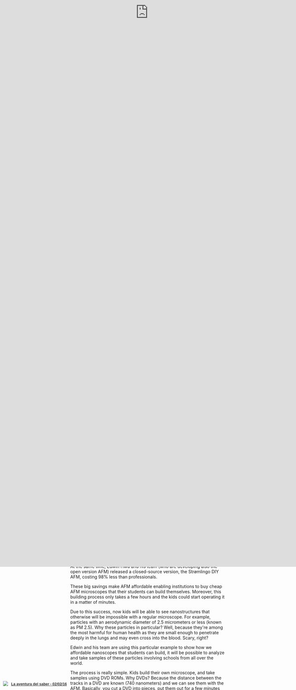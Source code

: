 ```yaml
---
title: Nanographia, or Micrographia 2.0
template: entry
date: 2016-02-09
slug: atomicforcemicroscope
photo: together
photo_author: Lennart Tange
photo_url: https://www.flickr.com/photos/lennartt/9537775212/
tags: SciFabric, microscope, diy
location: Madrid, Spain
description: ""
layout: post
---
```


Microscopes, who has not used one? Well, I hope you have, at least in your scholar years. They allow us to see things that our
bare eyes cannot, opening the door to new discoveries. But, do you know when was invented? How old is it?

As with other inventions it's difficult to know who was the inventor, but evidence points that in 1620 in Netherlands there was
the first compound microcospe. Almost 400 years ago!

In 1625 [Giovanni Faber](https://en.wikipedia.org/wiki/Giovanni_Faber), a fellow of the [Lincean Academy](https://en.wikipedia.org/wiki/Accademia_dei_Lincei) coins the name *microscope* after Galileo presented it one year before. The name comes from the Greek words μικρόν (micron) meaning "small", and σκοπεῖν (skopein) meaning "to look at".
However, we'll have to wait 40 years to see how the microscope becomes a popular tool used in science. In 1665 [Robert Hooke](https://en.wikipedia.org/wiki/Robert_Hooke) published [Micrographia](https://ia800504.us.archive.org/5/items/mobot31753000817897/mobot31753000817897.pdf) a book that inspired the use of microscopes for scientific exploration. His hand made drawings in copperplates of insects and plant cells made his work to become really popular due to quality of them: 

![Hooke's microscope](/assets/img/blog/Hooke-microscope.png)

![Cork cells](/assets/img/blog/cork.jpg)

![Cork cells](/assets/img/blog/HookeFlea01.jpg)

The engravings actually were detailed, but the most awesome feature was that you could unfold them making it larger than the folio itself, reinforcing the tremendous power of the microscope.

Oh, yes, Hooke also coined the term *cell* as the cells reminded him the cells of honeycomb.

In the coming years, the microscope was used widely in Italy, the Netherlands and England. Marcelo Malpighi in Italy studied the biological structures of the lungs. However, the greatest contribution came from Antonie van Leeuwenhoek who discovered red blood cells and spermatozoa and helped popularise microscopy as a technique. On 1676, Van Leeuwenhoek reported the discovery of micro-organisms.

In the coming years, microscopes faced a problem: how to light the samples. It was not until electric lamps were available as light sources that new advances and discoveries were made. In 1893 August Köhler developed a key principle of sample illumination, Köhler illumination, which is central to achieving the theoretical [limits of light microscopy](https://en.wikipedia.org/wiki/Microscopy#Limitations). 

Then, a big breakthrough happened, scientists started to use electrons instead of light and electromagnets in the place of glass lenses, creating the first electron microscope, the transmission electron microscope. This was 1931.

![Electron microscope image](/assets/img/blog/ant.jpg)

Then, in the 1980s started the development of the first scanning probe microscopes.  The first one was the scanning tunneling microscope developed by Gerd Binning and Heinrich Rohrer (1981), and then 5 years later Gerd Binning, Quate and Gerber invented the **atomic force microscope** (AFM).

The AFM is a big step forward because it improves the quality of the images and discovers the nanoworld. An optical microscope is limited by the *Abbe limit* which is around 250 nm (0.25 μm). While this resolution allows us to see most biological cells (1 μm to 100 μm), it fails if you try to study viruses (100 nm), proteins (10 nm) or less complex molecules (1 nm). On the other hand, the AFM has a demonstrated resolution on the order of fractions of a nanometer, more than 1000 times better than the optical diffraction limit (Abbe limit).

While these microscopes are amazing they're really expensive, between 100~200k USD. This basically becomes a huge problem to educators all over the world, as not many institutions will be able to purchase them.

With this problem in mind, in 2015 the LEGO Foundation sponsored a summer school 
program to develop an affordable do-it-yourself (DIY) atomic force microscope suitable 
for use in schools by children. The result has been an open source AFM that children
can build using LEGO pieces, Arduino, 3D printable parts and local components. 


At the same time, Edwin Hwu and his team (who are developing also the open version AFM) released
a closed-source version, the Strømlingo DIY AFM, costing 98% less than professionals.

These big savings make AFM affordable enabling institutions to buy cheap AFM microscopes that their
students can build themselves. Moreover, this building process only takes a few hours and the
kids could start operating it in a matter of minutes.

Due to this success, now kids will be able to see nanostructures that otherwise will be impossible with
a regular microscope. For example, particles with an aerodynamic diameter of 2.5 micrometers or less
(known as PM 2.5). Why these particles in particular? Well, because they're among the most harmful
for human health as they are small enough to penetrate deeply in the lungs and may even cross
into the blood. Scary, right?

Edwin and his team are using this particular example to show how we affordable nanoscopes
that students can build, it will be possible to analyze and take samples of these particles
involving schools from all over the world. 

The process is really simple. Kids build their own microscope, and take samples using 
DVD ROMs. Why DVDs? Because the distance between the tracks in a DVD are known (740 nanometers) and
we can see them with the AFM. Basically, you cut a DVD into pieces, put them out for a few minutes (at least 10),
get back, put them under the microscope and look for the particles. Due to the size of the particles and
the known distance between the tracks, we'll be able to identify them. However, we have to do it
one by one, and this could be challenging as the microscope can produce images in less than 15 minutes.

At the end, analyzing the samples is done by us, persons, so Edwin and his team contacted
us to use our Crowdcrafting platform to use it as a crowdsourcing solution for analyzing the
samples with the crowd.

The result? This prototype where you can identify some 2.5PM particles by drawing the area
covered by them. It's usually easy to identify them as you can see big white blobs that
could be one of this harmful particles.

If you are as amazed as we were the first time the contacted us and shared their story,
we couldn't resist and we proposed to Medialab-Prado (Madrid, Spain) to organize a workshop
around it, as we give citizen science training courses for students and teachers interested
in this field. At the end, Edwin visited us and showed how easily you can build an AFM microscope.

The event got quite popular, and the Spanish national TV show, La aventura del saber (the 
adventure of knowing) interviewed us, showing how we built the microscope and analyzed
some of the samples (it starts at minute 14:00):



<div class="embed-responsive embed-responsive-4by3">
<iframe frameborder="0" src="http://www.rtve.es/drmn/embed/video/3468356"
name="La aventura del saber - 02/02/16" scrolling="no" style="width:100%;height:90%;position:absolute;left:0;top:0;overflow:hidden;"  ></iframe>
<div style="position:absolute;bottom:0;left:0;font-family:arial,helvetica,sans-serif;font-size:12px;line-height:1.833;display:inline-block;padding:5px 0 5px 10px;">
<span style="float:left;margin-right:10px;"><img
style="height:20px;width:auto;background: transparent;padding:0;margin:0;"
src="http://img.irtve.es/css/rtve.commons/rtve.header.footer/i/logoRTVEes.png"></span> <a
style="color:#333;font-weight:bold;" title="La aventura del saber - 02/02/16"
href="http://www.rtve.es/alacarta/videos/la-aventura-del-saber/aventura-del-saber-02-02-16/3468356/"><strong>La aventura del saber - 02/02/16</strong></a></div>
</div>

Then, at the end of the year, Medialab-Prado organized an open day where they invited the 
most relevant projects to present what we do at this venue, and I presented the workshop
in this sort talk of only 4 minutes:

<div class="embed-responsive embed-responsive-4by3">
<iframe src="https://player.vimeo.com/video/154714664" width="500" height="281" frameborder="0" webkitallowfullscreen mozallowfullscreen allowfullscreen></iframe>
<p><a href="https://vimeo.com/154714664">Microsc&oacute;pio de fuerza at&oacute;mica</a> from <a href="https://vimeo.com/medprado">Medialab-Prado</a> on <a href="https://vimeo.com">Vimeo</a>.</p>
</div>



